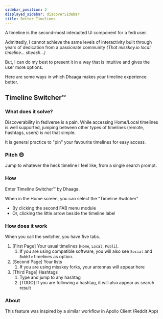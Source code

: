 ```yaml
---
sidebar_position: 2
displayed_sidebar: discoverSidebar
title: Better Timelines
---
```


A timeline is the second-most interacted UI component for a fedi user.

Admittedly, I cannot achieve the same levels of interactivity built through
years of dedication from a passionate community
*(That misskey.io local timeline... sheesh...)*

But, I can do my best to present it in a way that is intuitive and gives the
user more options.

Here are some ways in which Dhaaga makes your timeline experience better.

## Timeline Switcher™

### What does it solve?

Discoverability in fediverse is a pain. While accessing Home/Local timelines is
well supported, jumping between other types of timelines (remote,
hashtags, users) is not that simple.

It is general practice to "pin" your favourite timelines for easy access.

### Pitch 😎

Jump to whatever the heck timeline I feel like, from a single search prompt.

### How

Enter Timeline Switcher™ by Dhaaga.

When in the Home screen, you can select the "Timeline Switcher"

- By clicking the second FAB menu module
- Or, clicking the little arrow beside the timeline label

### How does it work

When you call the switcher, you have five tabs.

1. \[First Page\] Your usual timelines (`Home`, `Local`, `Publi`).
    1. If you are using compatible software, you will also see `Social`
       and `Bubble` timelines as option.
2. \[Second Page\] Your lists
    1. If you are using misskey forks, your antennas will appear here
3. \[Third Page\] Hashtags
    1. Type and jump to any hashtag
    2. \[TODO\] If you are following a hashtag, it will also appear as search
       result

### About

This feature was inspired by a similar workflow in Apollo Client (Reddit App)
